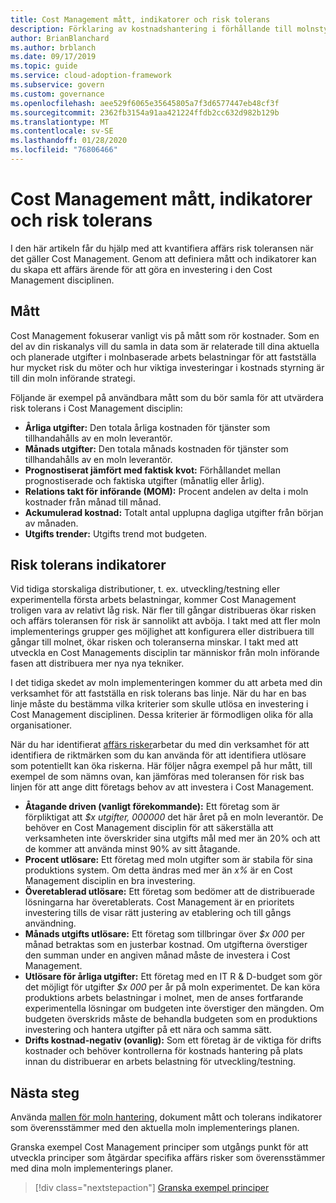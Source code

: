 ```yaml
---
title: Cost Management mått, indikatorer och risk tolerans
description: Förklaring av kostnadshantering i förhållande till molnstyrning
author: BrianBlanchard
ms.author: brblanch
ms.date: 09/17/2019
ms.topic: guide
ms.service: cloud-adoption-framework
ms.subservice: govern
ms.custom: governance
ms.openlocfilehash: aee529f6065e35645805a7f3d6577447eb48cf3f
ms.sourcegitcommit: 2362fb3154a91aa421224ffdb2cc632d982b129b
ms.translationtype: MT
ms.contentlocale: sv-SE
ms.lasthandoff: 01/28/2020
ms.locfileid: "76806466"
---
```

# <a name="cost-management-metrics-indicators-and-risk-tolerance"></a>Cost Management mått, indikatorer och risk tolerans

I den här artikeln får du hjälp med att kvantifiera affärs risk toleransen när det gäller Cost Management. Genom att definiera mått och indikatorer kan du skapa ett affärs ärende för att göra en investering i den Cost Management disciplinen.

## <a name="metrics"></a>Mått

Cost Management fokuserar vanligt vis på mått som rör kostnader. Som en del av din riskanalys vill du samla in data som är relaterade till dina aktuella och planerade utgifter i molnbaserade arbets belastningar för att fastställa hur mycket risk du möter och hur viktiga investeringar i kostnads styrning är till din moln införande strategi.

Följande är exempel på användbara mått som du bör samla för att utvärdera risk tolerans i Cost Management disciplin:

- **Årliga utgifter:** Den totala årliga kostnaden för tjänster som tillhandahålls av en moln leverantör.
- **Månads utgifter:** Den totala månads kostnaden för tjänster som tillhandahålls av en moln leverantör.
- **Prognostiserat jämfört med faktisk kvot:** Förhållandet mellan prognostiserade och faktiska utgifter (månatlig eller årlig).
- **Relations takt för införande (MOM):** Procent andelen av delta i moln kostnader från månad till månad.
- **Ackumulerad kostnad:** Totalt antal upplupna dagliga utgifter från början av månaden.
- **Utgifts trender:** Utgifts trend mot budgeten.

## <a name="risk-tolerance-indicators"></a>Risk tolerans indikatorer

Vid tidiga storskaliga distributioner, t. ex. utveckling/testning eller experimentella första arbets belastningar, kommer Cost Management troligen vara av relativt låg risk. När fler till gångar distribueras ökar risken och affärs toleransen för risk är sannolikt att avböja. I takt med att fler moln implementerings grupper ges möjlighet att konfigurera eller distribuera till gångar till molnet, ökar risken och toleranserna minskar. I takt med att utveckla en Cost Managements disciplin tar människor från moln införande fasen att distribuera mer nya nya tekniker.

I det tidiga skedet av moln implementeringen kommer du att arbeta med din verksamhet för att fastställa en risk tolerans bas linje. När du har en bas linje måste du bestämma vilka kriterier som skulle utlösa en investering i Cost Management disciplinen. Dessa kriterier är förmodligen olika för alla organisationer.

När du har identifierat [affärs risker](./business-risks.md)arbetar du med din verksamhet för att identifiera de riktmärken som du kan använda för att identifiera utlösare som potentiellt kan öka riskerna. Här följer några exempel på hur mått, till exempel de som nämns ovan, kan jämföras med toleransen för risk bas linjen för att ange ditt företags behov av att investera i Cost Management.

- **Åtagande driven (vanligt förekommande):** Ett företag som är förpliktigat att _$x utgifter, 000000_ det här året på en moln leverantör. De behöver en Cost Management disciplin för att säkerställa att verksamheten inte överskrider sina utgifts mål med mer än 20% och att de kommer att använda minst 90% av sitt åtagande.
- **Procent utlösare:** Ett företag med moln utgifter som är stabila för sina produktions system. Om detta ändras med mer än _x%_ är en Cost Management disciplin en bra investering.
- **Överetablerad utlösare:** Ett företag som bedömer att de distribuerade lösningarna har överetablerats. Cost Management är en prioritets investering tills de visar rätt justering av etablering och till gångs användning.
- **Månads utgifts utlösare:** Ett företag som tillbringar över _$x 000_ per månad betraktas som en justerbar kostnad. Om utgifterna överstiger den summan under en angiven månad måste de investera i Cost Management.
- **Utlösare för årliga utgifter:** Ett företag med en IT R & D-budget som gör det möjligt för utgifter _$x 000_ per år på moln experimentet. De kan köra produktions arbets belastningar i molnet, men de anses fortfarande experimentella lösningar om budgeten inte överstiger den mängden. Om budgeten överskrids måste de behandla budgeten som en produktions investering och hantera utgifter på ett nära och samma sätt.
- **Drifts kostnad-negativ (ovanlig):** Som ett företag är de viktiga för drifts kostnader och behöver kontrollerna för kostnads hantering på plats innan du distribuerar en arbets belastning för utveckling/testning.

## <a name="next-steps"></a>Nästa steg

Använda [mallen för moln hantering](./template.md), dokument mått och tolerans indikatorer som överensstämmer med den aktuella moln implementerings planen.

Granska exempel Cost Management principer som utgångs punkt för att utveckla principer som åtgärdar specifika affärs risker som överensstämmer med dina moln implementerings planer.

> [!div class="nextstepaction"]
> [Granska exempel principer](./policy-statements.md)
